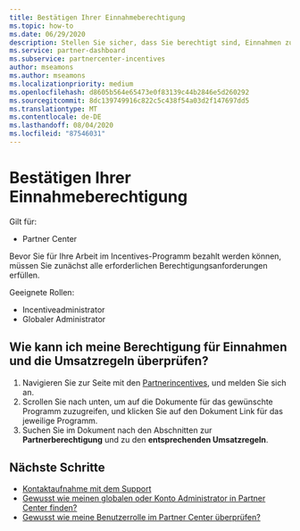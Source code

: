 ```yaml
---
title: Bestätigen Ihrer Einnahmeberechtigung
ms.topic: how-to
ms.date: 06/29/2020
description: Stellen Sie sicher, dass Sie berechtigt sind, Einnahmen zu erstellen und unter dem Programm "Incentives" bezahlt zu werden.
ms.service: partner-dashboard
ms.subservice: partnercenter-incentives
author: mseamons
ms.author: mseamons
ms.localizationpriority: medium
ms.openlocfilehash: d8605b564e65473e0f83139c44b2846e5d260292
ms.sourcegitcommit: 8dc139749916c822c5c438f54a03d2f147697dd5
ms.translationtype: MT
ms.contentlocale: de-DE
ms.lasthandoff: 08/04/2020
ms.locfileid: "87546031"
---
```

# <a name="confirm-your-earnings-eligibility"></a>Bestätigen Ihrer Einnahmeberechtigung

Gilt für:

- Partner Center

Bevor Sie für Ihre Arbeit im Incentives-Programm bezahlt werden können, müssen Sie zunächst alle erforderlichen Berechtigungsanforderungen erfüllen.

Geeignete Rollen:

- Incentiveadministrator
- Globaler Administrator

## <a name="how-do-i-check-my-earning-eligibility-and-revenue-rules"></a>Wie kann ich meine Berechtigung für Einnahmen und die Umsatzregeln überprüfen?

1. Navigieren Sie zur Seite mit den [Partnerincentives](https://partner.microsoft.com/membership/partner-incentives), und melden Sie sich an.
2. Scrollen Sie nach unten, um auf die Dokumente für das gewünschte Programm zuzugreifen, und klicken Sie auf den Dokument Link für das jeweilige Programm.
3. Suchen Sie im Dokument nach den Abschnitten zur **Partnerberechtigung** und zu den **entsprechenden Umsatzregeln**.

## <a name="next-steps"></a>Nächste Schritte

- [Kontaktaufnahme mit dem Support](https://support.microsoft.com/help/4014850)
- [Gewusst wie meinen globalen oder Konto Administrator in Partner Center finden?](https://support.microsoft.com/help/4534519)
- [Gewusst wie meine Benutzerrolle im Partner Center überprüfen?](https://support.microsoft.com/help/4534700)
